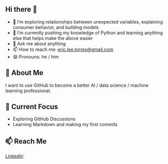 ## Hi there 👋

- 🔭 I’m exploring relationships between unexpected variables, explaining consumer behavior, and building models
- 🌱 I’m currently pushing my knowledge of Python and learning anything else that helps make the above easier
- 💬 Ask me about anything
- 📫 How to reach me: eric.lee.torres@gmail.com
- 😄 Pronouns: he / him

## 👋 About Me
I want to use GitHub to become a better AI / data science / machine learning professional. 

## 🌱 Current Focus
- Exploring GitHub Discussions
- Learning Markdown and making my first commits

## 📫 Reach Me
[LinkedIn](https://linkedin.com/in/eric-torres-cfa/)`
